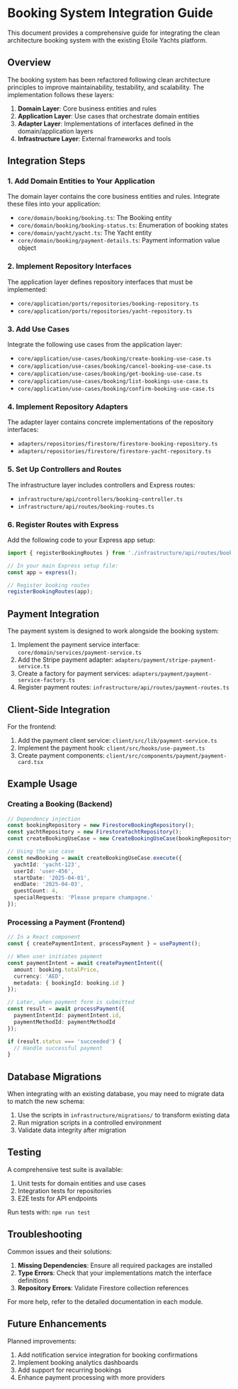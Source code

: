 # Booking System Integration Guide

This document provides a comprehensive guide for integrating the clean architecture booking system with the existing Etoile Yachts platform.

## Overview

The booking system has been refactored following clean architecture principles to improve maintainability, testability, and scalability. The implementation follows these layers:

1. **Domain Layer**: Core business entities and rules
2. **Application Layer**: Use cases that orchestrate domain entities 
3. **Adapter Layer**: Implementations of interfaces defined in the domain/application layers
4. **Infrastructure Layer**: External frameworks and tools

## Integration Steps

### 1. Add Domain Entities to Your Application

The domain layer contains the core business entities and rules. Integrate these files into your application:

- `core/domain/booking/booking.ts`: The Booking entity
- `core/domain/booking/booking-status.ts`: Enumeration of booking states
- `core/domain/yacht/yacht.ts`: The Yacht entity
- `core/domain/booking/payment-details.ts`: Payment information value object

### 2. Implement Repository Interfaces

The application layer defines repository interfaces that must be implemented:

- `core/application/ports/repositories/booking-repository.ts`
- `core/application/ports/repositories/yacht-repository.ts`

### 3. Add Use Cases

Integrate the following use cases from the application layer:

- `core/application/use-cases/booking/create-booking-use-case.ts`
- `core/application/use-cases/booking/cancel-booking-use-case.ts`
- `core/application/use-cases/booking/get-booking-use-case.ts`
- `core/application/use-cases/booking/list-bookings-use-case.ts`
- `core/application/use-cases/booking/confirm-booking-use-case.ts`

### 4. Implement Repository Adapters

The adapter layer contains concrete implementations of the repository interfaces:

- `adapters/repositories/firestore/firestore-booking-repository.ts`
- `adapters/repositories/firestore/firestore-yacht-repository.ts`

### 5. Set Up Controllers and Routes

The infrastructure layer includes controllers and Express routes:

- `infrastructure/api/controllers/booking-controller.ts`
- `infrastructure/api/routes/booking-routes.ts`

### 6. Register Routes with Express

Add the following code to your Express app setup:

```typescript
import { registerBookingRoutes } from './infrastructure/api/routes/booking-routes';

// In your main Express setup file:
const app = express();

// Register booking routes
registerBookingRoutes(app);
```

## Payment Integration

The payment system is designed to work alongside the booking system:

1. Implement the payment service interface: `core/domain/services/payment-service.ts`
2. Add the Stripe payment adapter: `adapters/payment/stripe-payment-service.ts`
3. Create a factory for payment services: `adapters/payment/payment-service-factory.ts`
4. Register payment routes: `infrastructure/api/routes/payment-routes.ts`

## Client-Side Integration

For the frontend:

1. Add the payment client service: `client/src/lib/payment-service.ts`
2. Implement the payment hook: `client/src/hooks/use-payment.ts`
3. Create payment components: `client/src/components/payment/payment-card.tsx`

## Example Usage

### Creating a Booking (Backend)

```typescript
// Dependency injection
const bookingRepository = new FirestoreBookingRepository();
const yachtRepository = new FirestoreYachtRepository();
const createBookingUseCase = new CreateBookingUseCase(bookingRepository, yachtRepository);

// Using the use case
const newBooking = await createBookingUseCase.execute({
  yachtId: 'yacht-123',
  userId: 'user-456',
  startDate: '2025-04-01',
  endDate: '2025-04-03',
  guestCount: 4,
  specialRequests: 'Please prepare champagne.'
});
```

### Processing a Payment (Frontend)

```typescript
// In a React component
const { createPaymentIntent, processPayment } = usePayment();

// When user initiates payment
const paymentIntent = await createPaymentIntent({
  amount: booking.totalPrice,
  currency: 'AED',
  metadata: { bookingId: booking.id }
});

// Later, when payment form is submitted
const result = await processPayment({
  paymentIntentId: paymentIntent.id,
  paymentMethodId: paymentMethodId
});

if (result.status === 'succeeded') {
  // Handle successful payment
}
```

## Database Migrations

When integrating with an existing database, you may need to migrate data to match the new schema:

1. Use the scripts in `infrastructure/migrations/` to transform existing data
2. Run migration scripts in a controlled environment
3. Validate data integrity after migration

## Testing

A comprehensive test suite is available:

1. Unit tests for domain entities and use cases
2. Integration tests for repositories
3. E2E tests for API endpoints

Run tests with: `npm run test`

## Troubleshooting

Common issues and their solutions:

1. **Missing Dependencies**: Ensure all required packages are installed
2. **Type Errors**: Check that your implementations match the interface definitions
3. **Repository Errors**: Validate Firestore collection references

For more help, refer to the detailed documentation in each module.

## Future Enhancements

Planned improvements:

1. Add notification service integration for booking confirmations
2. Implement booking analytics dashboards
3. Add support for recurring bookings
4. Enhance payment processing with more providers